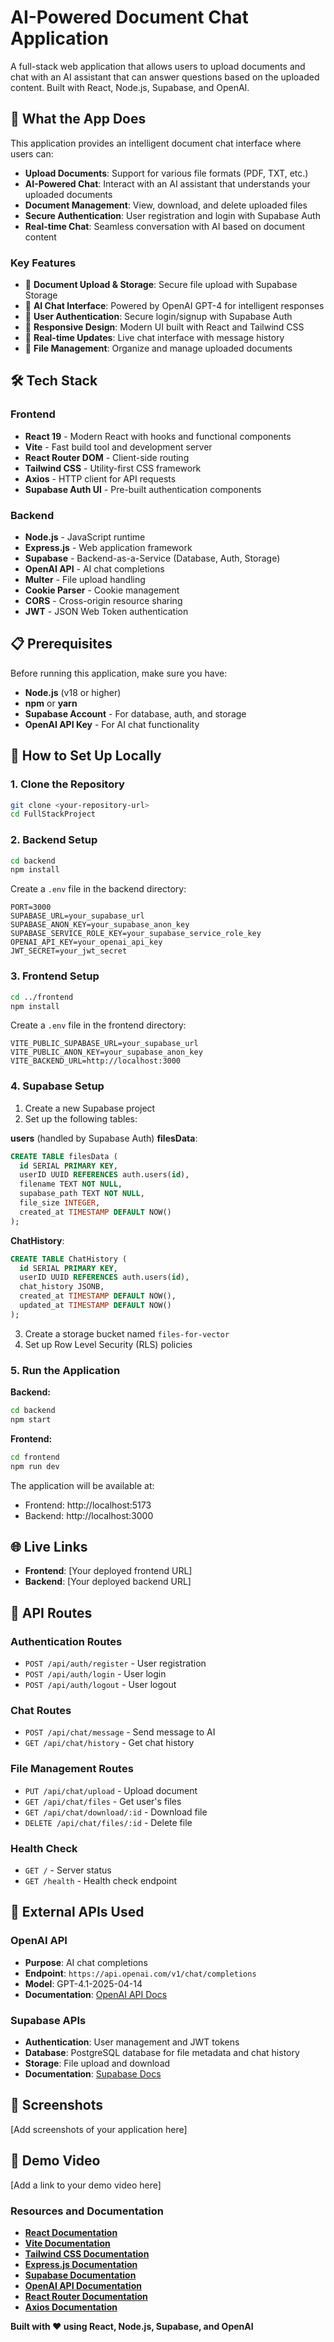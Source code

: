 # AI-Powered Document Chat Application

A full-stack web application that allows users to upload documents and chat with an AI assistant that can answer questions based on the uploaded content. Built with React, Node.js, Supabase, and OpenAI.

## 🚀 What the App Does

This application provides an intelligent document chat interface where users can:

- **Upload Documents**: Support for various file formats (PDF, TXT, etc.)
- **AI-Powered Chat**: Interact with an AI assistant that understands your uploaded documents
- **Document Management**: View, download, and delete uploaded files
- **Secure Authentication**: User registration and login with Supabase Auth
- **Real-time Chat**: Seamless conversation with AI based on document content

### Key Features

- 📄 **Document Upload & Storage**: Secure file upload with Supabase Storage
- 🤖 **AI Chat Interface**: Powered by OpenAI GPT-4 for intelligent responses
- 🔐 **User Authentication**: Secure login/signup with Supabase Auth
- 📱 **Responsive Design**: Modern UI built with React and Tailwind CSS
- 🔄 **Real-time Updates**: Live chat interface with message history
- 📁 **File Management**: Organize and manage uploaded documents

## 🛠️ Tech Stack

### Frontend
- **React 19** - Modern React with hooks and functional components
- **Vite** - Fast build tool and development server
- **React Router DOM** - Client-side routing
- **Tailwind CSS** - Utility-first CSS framework
- **Axios** - HTTP client for API requests
- **Supabase Auth UI** - Pre-built authentication components

### Backend
- **Node.js** - JavaScript runtime
- **Express.js** - Web application framework
- **Supabase** - Backend-as-a-Service (Database, Auth, Storage)
- **OpenAI API** - AI chat completions
- **Multer** - File upload handling
- **Cookie Parser** - Cookie management
- **CORS** - Cross-origin resource sharing
- **JWT** - JSON Web Token authentication

## 📋 Prerequisites

Before running this application, make sure you have:

- **Node.js** (v18 or higher)
- **npm** or **yarn**
- **Supabase Account** - For database, auth, and storage
- **OpenAI API Key** - For AI chat functionality

## 🚀 How to Set Up Locally

### 1. Clone the Repository

```bash
git clone <your-repository-url>
cd FullStackProject
```

### 2. Backend Setup

```bash
cd backend
npm install
```

Create a `.env` file in the backend directory:

```env
PORT=3000
SUPABASE_URL=your_supabase_url
SUPABASE_ANON_KEY=your_supabase_anon_key
SUPABASE_SERVICE_ROLE_KEY=your_supabase_service_role_key
OPENAI_API_KEY=your_openai_api_key
JWT_SECRET=your_jwt_secret
```

### 3. Frontend Setup

```bash
cd ../frontend
npm install
```

Create a `.env` file in the frontend directory:

```env
VITE_PUBLIC_SUPABASE_URL=your_supabase_url
VITE_PUBLIC_ANON_KEY=your_supabase_anon_key
VITE_BACKEND_URL=http://localhost:3000
```

### 4. Supabase Setup

1. Create a new Supabase project
2. Set up the following tables:

**users** (handled by Supabase Auth)
**filesData**:
```sql
CREATE TABLE filesData (
  id SERIAL PRIMARY KEY,
  userID UUID REFERENCES auth.users(id),
  filename TEXT NOT NULL,
  supabase_path TEXT NOT NULL,
  file_size INTEGER,
  created_at TIMESTAMP DEFAULT NOW()
);
```

**ChatHistory**:
```sql
CREATE TABLE ChatHistory (
  id SERIAL PRIMARY KEY,
  userID UUID REFERENCES auth.users(id),
  chat_history JSONB,
  created_at TIMESTAMP DEFAULT NOW(),
  updated_at TIMESTAMP DEFAULT NOW()
);
```

3. Create a storage bucket named `files-for-vector`
4. Set up Row Level Security (RLS) policies

### 5. Run the Application

**Backend:**
```bash
cd backend
npm start
```

**Frontend:**
```bash
cd frontend
npm run dev
```

The application will be available at:
- Frontend: http://localhost:5173
- Backend: http://localhost:3000

## 🌐 Live Links

- **Frontend**: [Your deployed frontend URL]
- **Backend**: [Your deployed backend URL]

## 📡 API Routes

### Authentication Routes
- `POST /api/auth/register` - User registration
- `POST /api/auth/login` - User login
- `POST /api/auth/logout` - User logout

### Chat Routes
- `POST /api/chat/message` - Send message to AI
- `GET /api/chat/history` - Get chat history

### File Management Routes
- `PUT /api/chat/upload` - Upload document
- `GET /api/chat/files` - Get user's files
- `GET /api/chat/download/:id` - Download file
- `DELETE /api/chat/files/:id` - Delete file

### Health Check
- `GET /` - Server status
- `GET /health` - Health check endpoint

## 🔌 External APIs Used

### OpenAI API
- **Purpose**: AI chat completions
- **Endpoint**: `https://api.openai.com/v1/chat/completions`
- **Model**: GPT-4.1-2025-04-14
- **Documentation**: [OpenAI API Docs](https://platform.openai.com/docs)

### Supabase APIs
- **Authentication**: User management and JWT tokens
- **Database**: PostgreSQL database for file metadata and chat history
- **Storage**: File upload and download
- **Documentation**: [Supabase Docs](https://supabase.com/docs)

## 📸 Screenshots

[Add screenshots of your application here]

## 🎥 Demo Video

[Add a link to your demo video here]



### Resources and Documentation

- **[React Documentation](https://react.dev/)**
- **[Vite Documentation](https://vitejs.dev/)**
- **[Tailwind CSS Documentation](https://tailwindcss.com/docs)**
- **[Express.js Documentation](https://expressjs.com/)**
- **[Supabase Documentation](https://supabase.com/docs)**
- **[OpenAI API Documentation](https://platform.openai.com/docs)**
- **[React Router Documentation](https://reactrouter.com/)**
- **[Axios Documentation](https://axios-http.com/docs/intro)**





**Built with ❤️ using React, Node.js, Supabase, and OpenAI** 